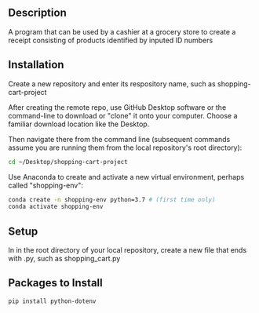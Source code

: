 
## Description

A program that can be used by a cashier at a grocery store to create a receipt consisting of products identified by inputed ID numbers

  
## Installation

Create a new repository and enter its respository name, such as shopping-cart-project

After creating the remote repo, use GitHub Desktop software or the command-line to download or "clone" it onto your computer. Choose a familiar download location like the Desktop.

Then navigate there from the command line (subsequent commands assume you are running them from the local repository's root directory):

```sh
cd ~/Desktop/shopping-cart-project
```

Use Anaconda to create and activate a new virtual environment, perhaps called "shopping-env":

```sh
conda create -n shopping-env python=3.7 # (first time only)
conda activate shopping-env
```

## Setup

In in the root directory of your local repository, create a new file that ends with .py, such as shopping_cart.py

## Packages to Install

```sh
pip install python-dotenv
```



